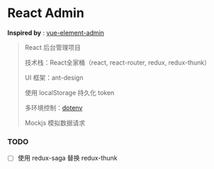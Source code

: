 # React Admin

**Inspired by** : [vue-element-admin](https://github.com/PanJiaChen/vue-element-admin)


> React 后台管理项目
> 
> 技术栈：React全家桶（react, react-router, redux, redux-thunk）
> 
> UI 框架：ant-design
> 
> 使用 localStorage 持久化 token
> 
> 多环境控制：[dotenv](http://github.com/motdotla/dotenv)
> 
> Mockjs 模拟数据请求


### TODO
- [ ] 使用 redux-saga 替换 redux-thunk